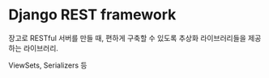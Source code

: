 # Django REST framework

장고로 RESTful 서버를 만들 때, 편하게 구축할 수 있도록 추상화 라이브러리들을 제공하는 라이브러리.

ViewSets, Serializers 등
